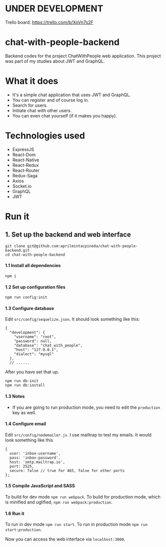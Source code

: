 # UNDER DEVELOPMENT

Trello board: https://trello.com/b/XoVn7s2F

# chat-with-people-backend

Backend codes for the project ChatWithPeople web application. This project was part of my studies about JWT and GraphQL.

# What it does

- It's a simple chat application that uses JWT and GraphQL.
- You can register and of course log in.
- Search for users.
- Initiate chat with other users.
- You can even chat yourself (if it makes you happy).

# Technologies used

- ExpressJS
- React-Dom
- React-Native
- React-Redux
- React-Router
- Redux-Saga
- Axios
- Socket.io
- GraphQL
- JWT

# Run it

## 1. Set up the backend and web interface

```
git clone git@github.com:aprilmintacpineda/chat-with-people-backend.git
cd chat-with-people-backend
```

#### 1.1 Install all dependencies

```
npm i
```

#### 1.2 Set up configuration files

```
npm run config:init
```

#### 1.3 Configure database

Edit `src/config/sequelize.json`. It should look something like this:

```
{
  "development": {
    "username": "root",
    "password": null,
    "database": "chat_with_people",
    "host": "127.0.0.1",
    "dialect": "mysql"
  },
  // ......
```

After you have set that up.

```
npm run db:init
npm run db:install
```

#### 1.3 Notes

- If you are going to run production mode, you need to edit the `production` key as well.

#### 1.4 Configure email

Edit `src/config/nodemailer.js`. I use mailtrap to test my emails. It would look something like this

```
{
  user: 'inbox-username',
  pass: 'inbox-password',
  host: 'smtp.mailtrap.io',
  port: 2525,
  secure: false // true for 465, false for other ports
};
```

#### 1.5 Compile JavaScript and SASS

To build for dev mode `npm run webpack`. To build for production mode, which is minified and uglified, `npm run webpack:production`.

#### 1.6 Run it

To run in dev mode `npm run start`. To run in production mode `npm run start:production`.

Now you can access the web interface via `localhost:3000`.